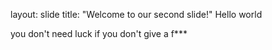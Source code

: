 layout: slide
title: "Welcome to our second slide!"
Hello world

you don't need luck if you don't give a f***
